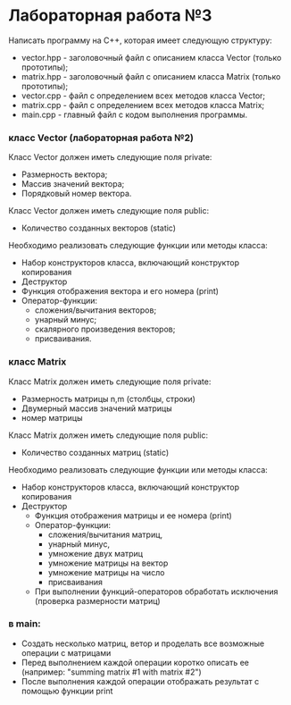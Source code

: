 # Лабораторная работа №3
Написать программу на C++, которая имеет следующую структуру:
* vector.hpp - заголовочный файл с описанием класса Vector (только прототипы);
* matrix.hpp - заголовочный файл с описанием класса Matrix (только прототипы);
* vector.cpp - файл с определением всех методов класса Vector;
* matrix.cpp - файл с определением всех методов класса Matrix;
* main.cpp - главный файл с кодом выполнения программы.

### класс Vector (лабораторная работа №2)
Класс Vector должен иметь следующие поля private:
* Размерность вектора;
* Массив значений вектора;
* Порядковый номер вектора.

Класс Vector должен иметь следующие поля public:
* Количество созданных векторов (static)

Необходимо реализовать следующие функции или методы класса:
* Набор конструкторов класса, включающий конструктор копирования
* Деструктор
* Функция отображения вектора и его номера (print)
* Оператор-функции:
    * сложения/вычитания векторов;
    * унарный минус;
    * скалярного произведения векторов;
    * присваивания.
    
    
### класс Matrix
Класс Matrix должен иметь следующие поля private:
* Размерность матрицы n,m (столбцы, строки)
* Двумерный массив значений матрицы
* номер матрицы

Класс Matrix должен иметь следующие поля public:
* Количество созданных матриц (static)

Необходимо реализовать следующие функции или методы класса:
* Набор конструкторов класса, включающий конструктор копирования
* Деструктор
    * Функция отображения матрицы и ее номера (print)
    * Оператор-функции:
        * сложения/вычитания матриц, 
        * унарный минус, 
        * умножение двух матриц
        * умножение матрицы на вектор
        * умножение матрицы на число
        * присваивания
    * При выполнении функций-операторов обработать исключения (проверка размерности матриц)
    
### в main:
* Создать несколько матриц, ветор и проделать все возможные операции с матрицами
* Перед выполнением каждой операции коротко описать ее (например: "summing matrix #1 with matrix #2")
* После выполнения каждой операции отображать результат с помощью функции print
